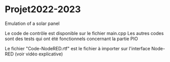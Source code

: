 # Projet2022-2023
Emulation of a solar panel

Le code de contrôle est disponible sur le fichier main.cpp 
Les autres codes sont des tests qui ont été fonctionnels concernant la partie PIO 

Le fichier "Code-NodeRED.rtf" est le fichier à importer sur l'interface Node-RED (voir vidéo explicative)
